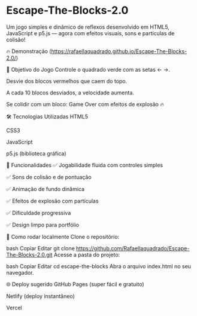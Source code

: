 # Escape-The-Blocks-2.0
Um jogo simples e dinâmico de reflexos desenvolvido em HTML5, JavaScript e p5.js — agora com efeitos visuais, sons e partículas de colisão!

🔥 Demonstração
(https://rafaellaquadrado.github.io/Escape-The-Blocks-2.0/)

🎯 Objetivo do Jogo
Controle o quadrado verde com as setas ← →.

Desvie dos blocos vermelhos que caem do topo.

A cada 10 blocos desviados, a velocidade aumenta.

Se colidir com um bloco: Game Over com efeitos de explosão 🔥

🛠 Tecnologias Utilizadas
HTML5

CSS3

JavaScript

p5.js (biblioteca gráfica)

🚀 Funcionalidades
✅ Jogabilidade fluida com controles simples

✅ Sons de colisão e de pontuação

✅ Animação de fundo dinâmica

✅ Efeitos de explosão com partículas

✅ Dificuldade progressiva

✅ Design limpo para portfólio

🚀 Como rodar localmente
Clone o repositório:

bash
Copiar
Editar
git clone https://github.com/Rafaellaquadrado/Escape-The-Blocks-2.0.git
Acesse a pasta do projeto:

bash
Copiar
Editar
cd escape-the-blocks
Abra o arquivo index.html no seu navegador.

🌐 Deploy sugerido
GitHub Pages (super fácil e gratuito)

Netlify (deploy instantâneo)

Vercel

